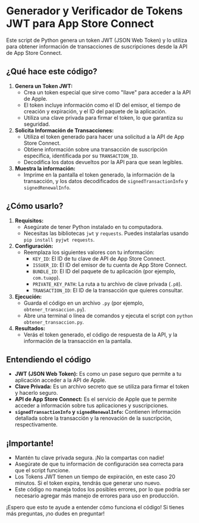 # Generador y Verificador de Tokens JWT para App Store Connect

Este script de Python genera un token JWT (JSON Web Token) y lo utiliza para obtener información de transacciones de suscripciones desde la API de App Store Connect.

## ¿Qué hace este código?

1.  **Genera un Token JWT:**
    * Crea un token especial que sirve como "llave" para acceder a la API de Apple.
    * El token incluye información como el ID del emisor, el tiempo de creación y expiración, y el ID del paquete de la aplicación.
    * Utiliza una clave privada para firmar el token, lo que garantiza su seguridad.
2.  **Solicita Información de Transacciones:**
    * Utiliza el token generado para hacer una solicitud a la API de App Store Connect.
    * Obtiene información sobre una transacción de suscripción específica, identificada por su `TRANSACTION_ID`.
    * Decodifica los datos devueltos por la API para que sean legibles.
3.  **Muestra la información:**
    * Imprime en la pantalla el token generado, la información de la transacción, y los datos decodificados de `signedTransactionInfo` y `signedRenewalInfo`.

## ¿Cómo usarlo?

1.  **Requisitos:**
    * Asegúrate de tener Python instalado en tu computadora.
    * Necesitas las bibliotecas `jwt` y `requests`. Puedes instalarlas usando `pip install pyjwt requests`.
2.  **Configuración:**
    * Reemplaza los siguientes valores con tu información:
        * `KEY_ID`: El ID de tu clave de API de App Store Connect.
        * `ISSUER_ID`: El ID del emisor de tu cuenta de App Store Connect.
        * `BUNDLE_ID`: El ID del paquete de tu aplicación (por ejemplo, `com.tuapp`).
        * `PRIVATE_KEY_PATH`: La ruta a tu archivo de clave privada (`.p8`).
        * `TRANSACTION_ID`: El ID de la transacción que quieres consultar.
3.  **Ejecución:**
    * Guarda el código en un archivo `.py` (por ejemplo, `obtener_transaccion.py`).
    * Abre una terminal o línea de comandos y ejecuta el script con `python obtener_transaccion.py`.
4.  **Resultados:**
    * Verás el token generado, el código de respuesta de la API, y la información de la transacción en la pantalla.

## Entendiendo el código

* **JWT (JSON Web Token):** Es como un pase seguro que permite a tu aplicación acceder a la API de Apple.
* **Clave Privada:** Es un archivo secreto que se utiliza para firmar el token y hacerlo seguro.
* **API de App Store Connect:** Es el servicio de Apple que te permite acceder a información sobre tus aplicaciones y suscripciones.
* **`signedTransactionInfo` y `signedRenewalInfo`:** Contienen información detallada sobre la transacción y la renovación de la suscripción, respectivamente.

## ¡Importante!

* Mantén tu clave privada segura. ¡No la compartas con nadie!
* Asegúrate de que tu información de configuración sea correcta para que el script funcione.
* Los Tokens JWT tienen un tiempo de expiración, en este caso 20 minutos. Si el token expira, tendrás que generar uno nuevo.
* Este código no maneja todos los posibles errores, por lo que podría ser necesario agregar más manejo de errores para uso en producción.

¡Espero que esto te ayude a entender cómo funciona el código! Si tienes más preguntas, ¡no dudes en preguntar!